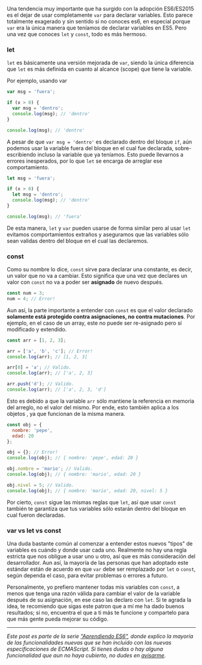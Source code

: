 [//]: # (title   - Aprendiendo ES6: let y const              )
[//]: # (tags    - javascript, es6, aprendiendo-es6, es2015+ )
[//]: # (id      - 08                                        )
[//]: # (date    - 2016.03.12                                )
[//]: # (url     - es6-let-y-const                           )
[//]: # (excerpt - Una tendencia muy importante que ha surgido con la adopción ES6/ES2015 es el dejar de usar completamente `var` para declarar variables. Esto parece totalmente exagerado y sin sentido si no conoces es6, en especial porque `var` era la única manera que teníamos de declarar variables en ES5. Pero una vez que conoces `let` y `const`, todo es más hermoso.)


Una tendencia muy importante que ha surgido con la adopción ES6/ES2015 es el dejar de usar completamente `var` para declarar variables. Esto parece totalmente exagerado y sin sentido si no conoces es6, en especial porque `var` era la única manera que teníamos de declarar variables en ES5. Pero una vez que conoces `let` y `const`, todo es más hermoso.


### let
`let` es básicamente una versión mejorada de `var`, siendo la única diferencia que `let` es más definida en cuanto al alcance (scope) que tiene la variable.

Por ejemplo, usando var
```js
var msg = 'fuera';

if (x > 0) {
  var msg = 'dentro';
  console.log(msg); // 'dentro'
}

console.log(msg); // 'dentro'
```

A pesar de que `var msg = 'dentro'` es declarado dentro del bloque `if`, aún podemos usar la variable fuera del bloque en el cual fue declarada, sobre-escribiendo incluso la variable que ya teníamos. Esto puede llevarnos a errores inesperados, por lo que `let` se encarga de arreglar ese comportamiento.
```js
let msg = 'fuera';

if (x > 0) {
  let msg = 'dentro';
  console.log(msg); // 'dentro'
}

console.log(msg); // 'fuera'
```

De esta manera, `let` y `var` pueden usarse de forma similar pero al usar `let` evitamos comportamientos extraños y aseguramos que las variables sólo sean validas dentro del bloque en el cual las declaremos.

### const
Como su nombre lo dice, `const` sirve para declarar una constante, es decir, un valor que no va a cambiar. Esto significa que una vez que declares un valor con `const` no va a poder ser **asignado** de nuevo después.

```js
const num = 3;
num = 4; // Error!
```

Aun así, la parte importante a entender con `const` es que el valor declarado **solamente está protegido contra asignaciones, no contra mutaciones**. Por ejemplo, en el caso de un array, este no puede ser re-asignado pero sí modificado y extendido.
```js
const arr = [1, 2, 3];

arr = ['a', 'b', 'c']; // Error!
console.log(arr); // [1, 2, 3]

arr[0] = 'a'; // Valido.
console.log(arr); // ['a', 2, 3]

arr.push('d'); // Valido.
console.log(arr); // ['a', 2, 3, 'd']
```

Esto es debido a que la variable `arr` sólo mantiene la referencia en memoria del arreglo, no el valor del mismo. Por ende, esto también aplica a los objetos , ya que funcionan de la misma manera.

```js
const obj = {
  nombre: 'pepe',
  edad: 20
};

obj = {}; // Error!
console.log(obj); // { nombre: 'pepe', edad: 20 }

obj.nombre = 'mario'; // Valido.
console.log(obj); // { nombre: 'mario', edad: 20 }

obj.nivel = 5; // Valido.
console.log(obj); // { nombre: 'mario', edad: 20, nivel: 5 }
```

Por cierto, `const` sigue las mismas reglas que `let`, así que usar `const` también te garantiza que tus variables sólo estarán dentro del bloque en cual fueron declaradas.

### var vs let vs const
Una duda bastante común al comenzar a entender estos nuevos "tipos" de variables es cuándo y donde usar cada uno. Realmente no hay una regla estricta que nos obligue a usar uno u otro, así que es más consideración del desarrollador. Aun así, la mayoría de las personas que han adoptado este estándar están de acuerdo en que `var` debe ser remplazado por `let` o `const`, según dependa el caso, para evitar problemas o errores a futuro.

Personalmente, yo prefiero mantener todas mis variables con `const`, a menos que tenga una razón válida para cambiar el valor de la variable después de su asignación, en ese caso las declaro con `let`. Si te agrada la idea, te recomiendo que sigas este patron que a mí me ha dado buenos resultados; si no, encuentra el que a ti más te funcione y compartelo para que más gente pueda mejorar su código.


---

*Este post es parte de la serie ["Aprendiendo ES6"](/blog/tags/aprendiendo-es6), donde explico la mayoría de las funcionalidades nuevas que se han incluido con las nuevas especificaciones de ECMAScript. Si tienes dudas o hay alguna funcionalidad que aun no haya cubierto, no dudes en [avisarme](/about).*
